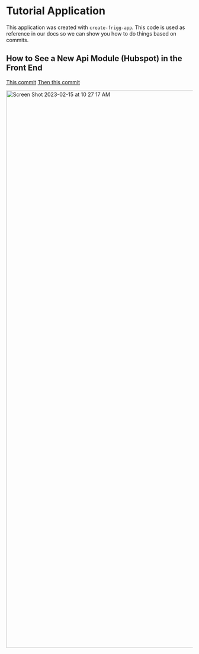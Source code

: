 # Tutorial Application

This application was created with `create-frigg-app`. This code is used as reference in our docs so we can show you how to do things based on commits.

## How to See a New Api Module (Hubspot) in the Front End

[This commit](https://github.com/friggframework/TutorialApplication/commit/c86db8223e1cbda47ef068e42485c07de56aab2e)
[Then this commit](https://github.com/friggframework/TutorialApplication/commit/3d63e6683c45560f11607dd10db97652cda4ebdb)

<img width="1504" alt="Screen Shot 2023-02-15 at 10 27 17 AM" src="https://user-images.githubusercontent.com/3011407/219055162-0c733ffc-59a9-475a-a61b-eefb38324fc5.png">

